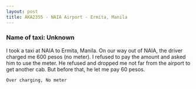 ```yaml
---
layout: post
title: AKA2355 - NAIA Airport - Ermita, Manila
---
```


### Name of taxi: Unknown

I took a taxi at NAIA to Ermita, Manila. On our way out of NAIA, the driver charged me 600 pesos (no meter). I refused to pay the amount and asked him to use the meter. He refused and dropped me not far from the airport to get another cab. But before that, he let me pay 60 pesos.

```Over charging, No meter```
